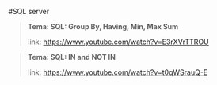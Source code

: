 #SQL server

> **Tema: SQL: Group By, Having, Min, Max Sum**
>
> link: https://www.youtube.com/watch?v=E3rXVrTTROU

> **Tema: SQL: IN and NOT IN**
>
> link: https://www.youtube.com/watch?v=t0qWSrauQ-E





